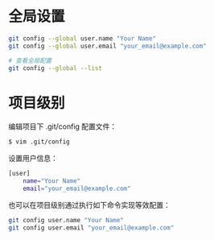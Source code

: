 # 全局设置

```bash
git config --global user.name "Your Name"
git config --global user.email "your_email@example.com"

# 查看全局配置
git config --global --list
```

# 项目级别

编辑项目下 .git/config 配置文件：

```bash
$ vim .git/config
```

设置用户信息：

```bash
[user]
	name="Your Name"
	email="your_email@example.com"
```

也可以在项目级别通过执行如下命令实现等效配置：

```bash
git config user.name "Your Name"
git config user.email "your_email@example.com"
```